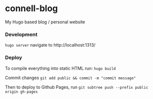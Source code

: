 # connell-blog
My Hugo based blog / personal website

### Development
```hugo server``` navigate to http://localhost:1313/

### Deploy
To compile everything into static HTML run:
```hugo build```

Commit changes
```git add public && commit -m "commit message"```

Then to deploy to Github Pages, run
```git subtree push --prefix public origin gh-pages```
